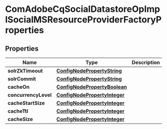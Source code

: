 
# ComAdobeCqSocialDatastoreOpImplSocialMSResourceProviderFactoryProperties

## Properties
Name | Type | Description | Notes
------------ | ------------- | ------------- | -------------
**solrZkTimeout** | [**ConfigNodePropertyString**](ConfigNodePropertyString.md) |  |  [optional]
**solrCommit** | [**ConfigNodePropertyString**](ConfigNodePropertyString.md) |  |  [optional]
**cacheOn** | [**ConfigNodePropertyBoolean**](ConfigNodePropertyBoolean.md) |  |  [optional]
**concurrencyLevel** | [**ConfigNodePropertyInteger**](ConfigNodePropertyInteger.md) |  |  [optional]
**cacheStartSize** | [**ConfigNodePropertyInteger**](ConfigNodePropertyInteger.md) |  |  [optional]
**cacheTtl** | [**ConfigNodePropertyInteger**](ConfigNodePropertyInteger.md) |  |  [optional]
**cacheSize** | [**ConfigNodePropertyInteger**](ConfigNodePropertyInteger.md) |  |  [optional]



